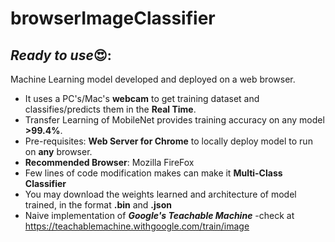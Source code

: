 # browserImageClassifier
## ***Ready to use***😍: 
Machine Learning model developed and deployed on a web browser.
- It uses a PC's/Mac's **webcam** to get training dataset and classifies/predicts them in the **Real Time**. 
- Transfer Learning of MobileNet provides training accuracy on any model **>99.4%**. 
- Pre-requisites: **Web Server for Chrome** to locally deploy model to run on **any** browser.
- **Recommended Browser**: Mozilla FireFox 
- Few lines of code modification makes can make it **Multi-Class Classifier**
- You may download the weights learned and architecture of model trained, in the format **.bin** and **.json**
- Naive implementation of ***Google's Teachable Machine***
 -check at https://teachablemachine.withgoogle.com/train/image
